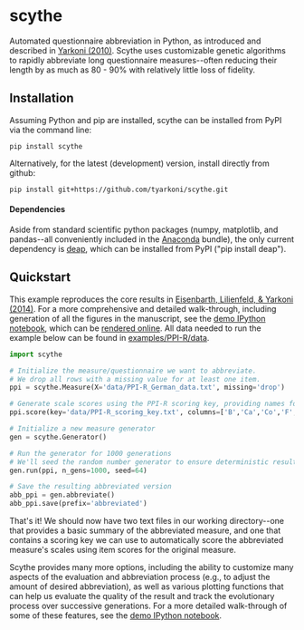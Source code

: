 # scythe
Automated questionnaire abbreviation in Python, as introduced and described in [Yarkoni (2010)](http://pilab.psy.utexas.edu/publications/Yarkoni_JRP_2010a.pdf). Scythe uses customizable genetic algorithms to rapidly abbreviate long questionnaire measures--often reducing their length by as much as 80 - 90% with relatively little loss of fidelity.

## Installation
Assuming Python and pip are installed, scythe can be installed from PyPI via the command line:
```
pip install scythe
```
Alternatively, for the latest (development) version, install directly from github:
```
pip install git+https://github.com/tyarkoni/scythe.git
```
#### Dependencies
Aside from standard scientific python packages (numpy, matplotlib, and pandas--all conveniently included in the [Anaconda](https://store.continuum.io/cshop/anaconda/) bundle), the only current dependency is [deap](https://github.com/DEAP/deap/), which can be installed from PyPI ("pip install deap").

## Quickstart
This example reproduces the core results in [Eisenbarth, Lilienfeld, & Yarkoni (2014)](http://pilab.psy.utexas.edu/publications/Eisenbarth_Psychological_Assessment_2014.pdf). For a more comprehensive and detailed walk-through, including generation of all the figures in the manuscript, see the [demo IPython notebook](https://github.com/tyarkoni/scythe/master/examples/PPI-R/PPI-R%20abbreviation.ipynb), which can be [rendered online](https://github.com/tyarkoni/scythe/blob/master/examples/PPI-R/PPI-R%20abbreviation.ipynb). All data needed to run the example below can be found in [examples/PPI-R/data](https://github.com/tyarkoni/scythe/tree/master/examples/PPI-R/data).

```python
import scythe

# Initialize the measure/questionnaire we want to abbreviate.
# We drop all rows with a missing value for at least one item.
ppi = scythe.Measure(X='data/PPI-R_German_data.txt', missing='drop')

# Generate scale scores using the PPI-R scoring key, providing names for the columns.
ppi.score(key='data/PPI-R_scoring_key.txt', columns=['B','Ca','Co','F','M','R','So','St'], rescale=True)

# Initialize a new measure generator
gen = scythe.Generator()

# Run the generator for 1000 generations
# We'll seed the random number generator to ensure deterministic results.
gen.run(ppi, n_gens=1000, seed=64)

# Save the resulting abbreviated version
abb_ppi = gen.abbreviate()
abb_ppi.save(prefix='abbreviated')
```
That's it! We should now have two text files in our working directory--one that provides a basic summary of the abbreviated measure, and one that contains a scoring key we can use to automatically score the abbreviated measure's scales using item scores for the original measure.

Scythe provides many more options, including the ability to customize many aspects of the evaluation and abbreviation process (e.g., to adjust the amount of desired abbreviation), as well as various plotting functions that can help us evaluate the quality of the result and track the evolutionary process over successive generations. For a more detailed walk-through of some of these features, see the [demo IPython notebook](https://github.com/tyarkoni/scythe/tree/master/examples/PPI-R/data).